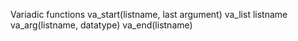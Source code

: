 Variadic functions
va_start(listname, last argument)
va_list listname
va_arg(listname, datatype)
va_end(listname)
